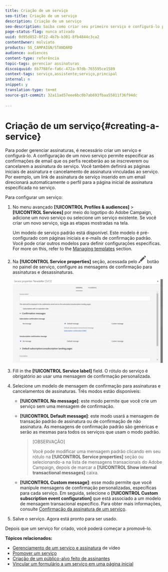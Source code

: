 ```yaml
---
title: Criação de um serviço
seo-title: Criação de um serviço
description: Criação de um serviço
seo-description: Saiba como criar seu primeiro serviço e configurá-lo para enviar confirmações por email aos seus assinantes.
page-status-flag: nunca ativado
uuid: 0d95d852-0f22-4b7b-b301-8fb4844c3ca2
contentOwner: molviato
products: SG_CAMPAIGN/STANDARD
audience: audiences
content-type: referência
topic-tags: gerenciar assinaturas
discoiquuid: 6b7788fe-fa6c-472a-97db-765595ce1589
context-tags: serviço,assistente;serviço,principal
internal: n
snippet: y
translation-type: tm+mt
source-git-commit: 32a11ad57eee6bc0b7ab693fbaa55811f36f94dc

---
```



# Criação de um serviço{#creating-a-service}

Para poder gerenciar assinaturas, é necessário criar um serviço e configurá-lo. A configuração de um novo serviço permite especificar as confirmações de email que os perfis receberão ao se inscreverem ou cancelarem a assinatura do serviço. Você também definirá as páginas iniciais de assinatura e cancelamento de assinatura vinculadas ao serviço. Por exemplo, um link de assinatura de serviço inserido em um email direcionará automaticamente o perfil para a página inicial de assinatura especificada no serviço.

Para configurar um serviço:

1. No menu avançado **[!UICONTROL Profiles & audiences]** &gt; **[!UICONTROL Services]** por meio do logotipo do Adobe Campaign, adicione um novo serviço ou selecione um serviço existente. Se você criar um novo serviço, siga as etapas mostradas na tela.

   Um modelo de serviço padrão está disponível. Este modelo é pré-configurado com páginas iniciais e e-mails de confirmação padrão. Você pode criar outros modelos para definir configurações específicas. For more on this, refer to the [Managing templates](../../start/using/about-templates.md) section.

1. Na **[!UICONTROL Service properties]** seção, acessada pelo ![](assets/edit_darkgrey-24px.png) botão no painel de serviço, configure as mensagens de confirmação para assinaturas e desassinaturas.

   ![](assets/lp_service_parameters.png)

1. Fill in the **[!UICONTROL Service label]** field. O rótulo do serviço é obrigatório ao usar uma mensagem de confirmação personalizada.

1. Selecione um modelo de mensagem de confirmação para assinaturas e cancelamentos de assinaturas. Três modos estão disponíveis:

   * **[!UICONTROL No message]**: este modo permite que você crie um serviço sem uma mensagem de confirmação.
   * **[!UICONTROL Default message]**: este modo usará a mensagem de transação padrão de assinatura ou de confirmação de não assinatura. As mensagens de confirmação padrão são genéricas e serão as mesmas para todos os serviços que usam o modo padrão.

      >[OBSERVAÇÃO]
      >
      >Você pode modificar uma mensagem padrão clicando em seu rótulo na **[!UICONTROL Service properties]** seção ou selecionando-a na lista de mensagens transacionais do Adobe Campaign, depois de marcar a **[!UICONTROL Show internal transactional messages]** caixa.

   * **[!UICONTROL Custom message]**: esse modo permite que você manipule mensagens de confirmação personalizadas, específicas para cada serviço. Em seguida, selecione o **[!UICONTROL Custom subscription event configuration]** que está associado a um modelo de mensagem [](../../channels/using/about-transactional-messaging.md) transacional específico. Para obter mais informações, consulte [Confirmação da assinatura de um serviço](../../audiences/using/confirming-subscription-to-a-service.md).

1. Salve o serviço. Agora está pronto para ser usado.

Depois que um serviço for criado, você poderá começar a promovê-lo.

**Tópicos relacionados:**

* [Gerenciamento de um serviço e assinatura](https://helpx.adobe.com/campaign/kt/acs/using/acs-services-and-subscriptions-feature-video-use.html) de vídeo
* [Promover um serviço](../../audiences/using/promoting-a-service.md)
* [Criação de um público-alvo feito de assinantes](../../audiences/using/creating-audiences.md#creating-list-audiences)
* [Vincular um formulário a um serviço em uma página inicial](../../channels/using/designing-a-landing-page.md#linking-a-form-to-a-service)

